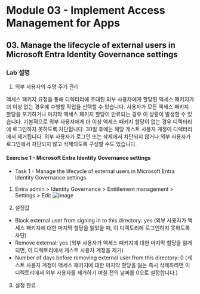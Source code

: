 # Module 03 - Implement Access Management for Apps
## 03. Manage the lifecycle of external users in Microsoft Entra Identity Governance settings

### Lab 설명 
1. 외부 사용자의 수명 주기 관리

액세스 패키지 요청을 통해 디렉터리에 초대된 외부 사용자에게 할당된 액세스 패키지가 더 이상 없는 경우에 수행할 작업을 선택할 수 있습니다. 사용자가 모든 액세스 패키지 할당을 포기하거나 마지막 액세스 패키지 할당이 만료되는 경우 이 상황이 발생할 수 있습니다. 기본적으로 외부 사용자에게 더 이상 액세스 패키지 할당이 없는 경우 디렉터리에 로그인하지 못하도록 차단됩니다. 30일 후에는 해당 게스트 사용자 계정이 디렉터리에서 제거됩니다. 외부 사용자가 로그인 또는 삭제에서 차단되지 않거나 외부 사용자가 로그인에서 차단되지 않고 삭제되도록 구성할 수도 있습니다.

#### Exercise 1 - Microsoft Entra Identity Governance settings
* Task 1 - Manage the lifecycle of external users in Microsoft Entra Identity Governance settings

1. Entra admin > Identity Governance > Entitlement management > Settings > Edit
![image](https://github.com/user-attachments/assets/895537df-1024-4b01-a357-d3625e1238bf)

2. 설정값
* Block external user from signing in to this directory: yes (외부 사용자가 액세스 패키지에 대한 마지막 할당을 잃었을 때, 이 디렉토리에 로그인하지 못하도록 차단)
* Remove external: yes (외부 사용자가 액세스 패키지에 대한 마지막 할당을 잃게 되면, 이 디렉토리에서 게스트 사용자 계정을 제거)
* Number of days before removing external user from this directory: 0 (게스트 사용자 계정이 액세스 패키지에 대한 마지막 할당을 잃는 즉시 삭제하려면 이 디렉토리에서 외부 사용자를 제거하기 며칠 전의 날짜를 0으로 설정합니다.)

3. 설정 완료 
